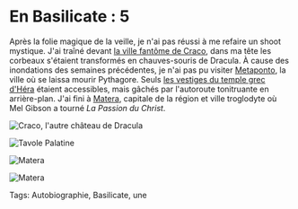 # En Basilicate : 5

Après la folie magique de la veille, je n'ai pas réussi à me refaire un shoot mystique. J'ai traîné devant [la ville fantôme de Craco](http://fr.wikipedia.org/wiki/Craco), dans ma tête les corbeaux s'étaient transformés en chauves-souris de Dracula. À cause des inondations des semaines précédentes, je n'ai pas pu visiter [Metaponto](http://fr.wikipedia.org/wiki/M%C3%A9taponte), la ville où se laissa mourir Pythagore. Seuls [les vestiges du temple grec d'Héra](http://it.wikipedia.org/wiki/Tavole_Palatine) étaient accessibles, mais gâchés par l'autoroute tonitruante en arrière-plan. J'ai fini à [Matera](http://fr.wikipedia.org/wiki/Matera), capitale de la région et ville troglodyte où Mel Gibson a tourné *La Passion du Christ*.

![Craco, l'autre château de Dracula](https://tcrouzet.com/images_tc/2013/12/craco1.jpg)

![Tavole Palatine](https://tcrouzet.com/images_tc/2013/12/tavolapalatinejpg.jpg)

![Matera](https://tcrouzet.com/images_tc/2013/12/matera1.jpg)

![Matera](https://tcrouzet.com/images_tc/2013/12/matera2.jpg)



Tags: Autobiographie, Basilicate, une
